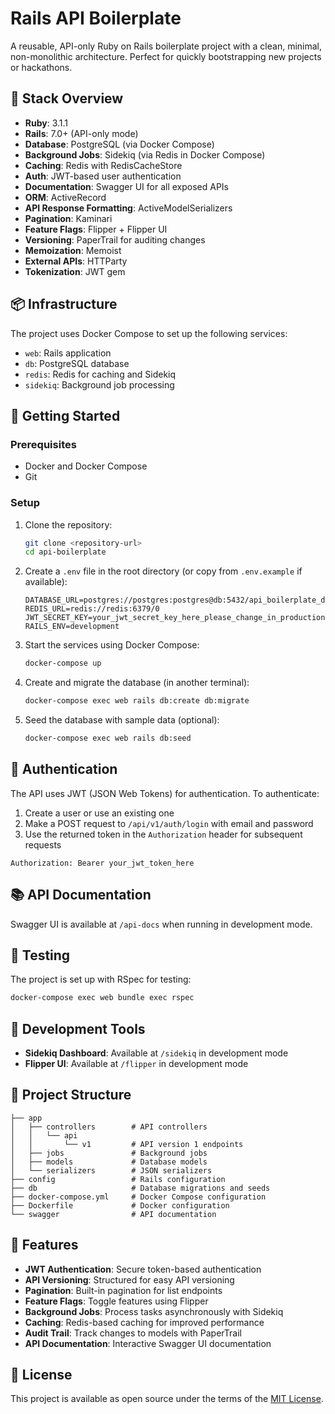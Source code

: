 # Rails API Boilerplate

A reusable, API-only Ruby on Rails boilerplate project with a clean, minimal, non-monolithic architecture. Perfect for quickly bootstrapping new projects or hackathons.

## 🧱 Stack Overview

- **Ruby**: 3.1.1
- **Rails**: 7.0+ (API-only mode)
- **Database**: PostgreSQL (via Docker Compose)
- **Background Jobs**: Sidekiq (via Redis in Docker Compose)
- **Caching**: Redis with RedisCacheStore
- **Auth**: JWT-based user authentication
- **Documentation**: Swagger UI for all exposed APIs
- **ORM**: ActiveRecord
- **API Response Formatting**: ActiveModelSerializers
- **Pagination**: Kaminari
- **Feature Flags**: Flipper + Flipper UI
- **Versioning**: PaperTrail for auditing changes
- **Memoization**: Memoist
- **External APIs**: HTTParty
- **Tokenization**: JWT gem

## 📦 Infrastructure

The project uses Docker Compose to set up the following services:

- `web`: Rails application
- `db`: PostgreSQL database
- `redis`: Redis for caching and Sidekiq
- `sidekiq`: Background job processing

## 🚀 Getting Started

### Prerequisites

- Docker and Docker Compose
- Git

### Setup

1. Clone the repository:
   ```bash
   git clone <repository-url>
   cd api-boilerplate
   ```

2. Create a `.env` file in the root directory (or copy from `.env.example` if available):
   ```
   DATABASE_URL=postgres://postgres:postgres@db:5432/api_boilerplate_development
   REDIS_URL=redis://redis:6379/0
   JWT_SECRET_KEY=your_jwt_secret_key_here_please_change_in_production
   RAILS_ENV=development
   ```

3. Start the services using Docker Compose:
   ```bash
   docker-compose up
   ```

4. Create and migrate the database (in another terminal):
   ```bash
   docker-compose exec web rails db:create db:migrate
   ```

5. Seed the database with sample data (optional):
   ```bash
   docker-compose exec web rails db:seed
   ```

## 🔐 Authentication

The API uses JWT (JSON Web Tokens) for authentication. To authenticate:

1. Create a user or use an existing one
2. Make a POST request to `/api/v1/auth/login` with email and password
3. Use the returned token in the `Authorization` header for subsequent requests

```
Authorization: Bearer your_jwt_token_here
```

## 📚 API Documentation

Swagger UI is available at `/api-docs` when running in development mode.

## 🧪 Testing

The project is set up with RSpec for testing:

```bash
docker-compose exec web bundle exec rspec
```

## 🔧 Development Tools

- **Sidekiq Dashboard**: Available at `/sidekiq` in development mode
- **Flipper UI**: Available at `/flipper` in development mode

## 📁 Project Structure

```
├── app
│   ├── controllers        # API controllers
│   │   └── api
│   │       └── v1         # API version 1 endpoints
│   ├── jobs               # Background jobs
│   ├── models             # Database models
│   └── serializers        # JSON serializers
├── config                 # Rails configuration
├── db                     # Database migrations and seeds
├── docker-compose.yml     # Docker Compose configuration
├── Dockerfile             # Docker configuration
└── swagger                # API documentation
```

## 🎯 Features

- **JWT Authentication**: Secure token-based authentication
- **API Versioning**: Structured for easy API versioning
- **Pagination**: Built-in pagination for list endpoints
- **Feature Flags**: Toggle features using Flipper
- **Background Jobs**: Process tasks asynchronously with Sidekiq
- **Caching**: Redis-based caching for improved performance
- **Audit Trail**: Track changes to models with PaperTrail
- **API Documentation**: Interactive Swagger UI documentation

## 📝 License

This project is available as open source under the terms of the [MIT License](LICENSE).
